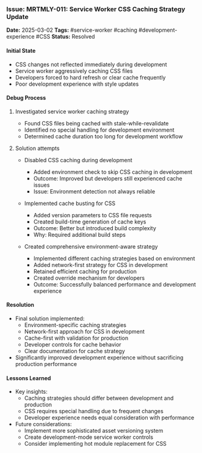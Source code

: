### Issue: MRTMLY-011: Service Worker CSS Caching Strategy Update
**Date:** 2025-03-02
**Tags:** #service-worker #caching #development-experience #CSS
**Status:** Resolved

#### Initial State
- CSS changes not reflected immediately during development
- Service worker aggressively caching CSS files
- Developers forced to hard refresh or clear cache frequently
- Poor development experience with style updates

#### Debug Process
1. Investigated service worker caching strategy
   - Found CSS files being cached with stale-while-revalidate
   - Identified no special handling for development environment
   - Determined cache duration too long for development workflow

2. Solution attempts
   - Disabled CSS caching during development
     - Added environment check to skip CSS caching in development
     - Outcome: Improved but developers still experienced cache issues
     - Issue: Environment detection not always reliable

   - Implemented cache busting for CSS
     - Added version parameters to CSS file requests
     - Created build-time generation of cache keys
     - Outcome: Better but introduced build complexity
     - Why: Required additional build steps

   - Created comprehensive environment-aware strategy
     - Implemented different caching strategies based on environment
     - Added network-first strategy for CSS in development
     - Retained efficient caching for production
     - Created override mechanism for developers
     - Outcome: Successfully balanced performance and development experience

#### Resolution
- Final solution implemented:
  - Environment-specific caching strategies
  - Network-first approach for CSS in development
  - Cache-first with validation for production
  - Developer controls for cache behavior
  - Clear documentation for cache strategy
- Significantly improved development experience without sacrificing production performance

#### Lessons Learned
- Key insights:
  - Caching strategies should differ between development and production
  - CSS requires special handling due to frequent changes
  - Developer experience needs equal consideration with performance
- Future considerations:
  - Implement more sophisticated asset versioning system
  - Create development-mode service worker controls
  - Consider implementing hot module replacement for CSS